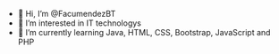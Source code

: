 - 👋 Hi, I’m @FacumendezBT
- 👀 I’m interested in IT technologys
- 🌱 I’m currently learning Java, HTML, CSS, Bootstrap, JavaScript and PHP


